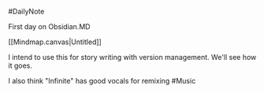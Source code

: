 #DailyNote

First day on Obsidian.MD

[[Mindmap.canvas|Untitled]]

I intend to use this for story writing with version management. We'll see how it goes.

I also think "Infinite" has good vocals for remixing #Music 
